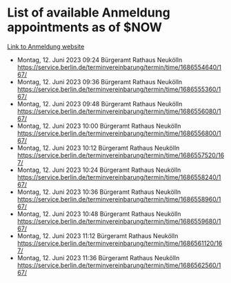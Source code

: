 # List of available Anmeldung appointments as of $NOW
[Link to Anmeldung website](https://service.berlin.de/terminvereinbarung/termin/tag.php?termin=1&anliegen[]=120686&dienstleisterlist=122210,122217,327316,122219,327312,122227,327314,122231,327346,122243,327348,122254,122252,329742,122260,329745,122262,329748,122271,327278,122273,327274,122277,327276,330436,122280,327294,122282,327290,122284,327292,122291,327270,122285,327266,122286,327264,122296,327268,150230,329760,122297,327286,122294,327284,122312,329763,122314,329775,122304,327330,122311,327334,122309,327332,317869,122281,327352,122279,329772,122283,122276,327324,122274,327326,122267,329766,122246,327318,122251,327320,122257,327322,122208,327298,122226,327300&herkunft=http%3A%2F%2Fservice.berlin.de%2Fdienstleistung%2F120686%2F)
- Montag, 12. Juni 2023 09:24 Bürgeramt Rathaus Neukölln https://service.berlin.de/terminvereinbarung/termin/time/1686554640/167/
- Montag, 12. Juni 2023 09:36 Bürgeramt Rathaus Neukölln https://service.berlin.de/terminvereinbarung/termin/time/1686555360/167/
- Montag, 12. Juni 2023 09:48 Bürgeramt Rathaus Neukölln https://service.berlin.de/terminvereinbarung/termin/time/1686556080/167/
- Montag, 12. Juni 2023 10:00 Bürgeramt Rathaus Neukölln https://service.berlin.de/terminvereinbarung/termin/time/1686556800/167/
- Montag, 12. Juni 2023 10:12 Bürgeramt Rathaus Neukölln https://service.berlin.de/terminvereinbarung/termin/time/1686557520/167/
- Montag, 12. Juni 2023 10:24 Bürgeramt Rathaus Neukölln https://service.berlin.de/terminvereinbarung/termin/time/1686558240/167/
- Montag, 12. Juni 2023 10:36 Bürgeramt Rathaus Neukölln https://service.berlin.de/terminvereinbarung/termin/time/1686558960/167/
- Montag, 12. Juni 2023 10:48 Bürgeramt Rathaus Neukölln https://service.berlin.de/terminvereinbarung/termin/time/1686559680/167/
- Montag, 12. Juni 2023 11:12 Bürgeramt Rathaus Neukölln https://service.berlin.de/terminvereinbarung/termin/time/1686561120/167/
- Montag, 12. Juni 2023 11:36 Bürgeramt Rathaus Neukölln https://service.berlin.de/terminvereinbarung/termin/time/1686562560/167/
